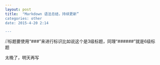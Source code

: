 ```yaml
---
layout: post
title:  "Markdown 语法总结，持续更新”
categories: other
date: 2015-4-20 2:14

---
```


⧸⧸标题要使用“###”来进行标识比如说这个是3级标题，同理“######”就是6级标题

太晚了，明天再写
